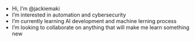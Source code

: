 - Hi, I’m @jackiemaki
- I’m interested in automation and cybersecurity 
- I’m currently learning AI development and machine lerning process
- I’m looking to collaborate on anything that will make me learn something new


<!---
jackiemaki/jackiemaki is a ✨ special ✨ repository because its `README.md` (this file) appears on your GitHub profile.
You can click the Preview link to take a look at your changes.
--->
